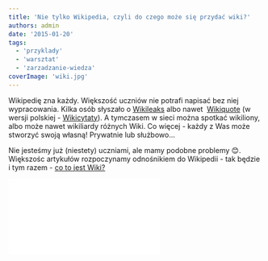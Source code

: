 ```yaml
---
title: 'Nie tylko Wikipedia, czyli do czego może się przydać wiki?'
authors: admin
date: '2015-01-20'
tags:
  - 'przyklady'
  - 'warsztat'
  - 'zarzadzanie-wiedza'
coverImage: 'wiki.jpg'
---
```


Wikipedię zna każdy. Większość uczniów nie potrafi napisać bez niej
wypracowania. Kilka osób słyszało o [Wikileaks](https://wikileaks.org/) albo
nawet  [Wikiquote](http://en.wikiquote.org/wiki/Main_Page) (w wersji polskiej -
[Wikicytaty](http://pl.wikiquote.org/wiki/Strona_g%C5%82%C3%B3wna)). A tymczasem
w sieci można spotkać wikiliony, albo może nawet wikiliardy różnych Wiki. Co
więcej - każdy z Was może stworzyć swoją własną! Prywatnie lub służbowo...

<!--truncate-->

Nie jesteśmy już (niestety) uczniami, ale mamy podobne problemy 😊. Większośc
artykułów rozpoczynamy odnośnikiem do Wikipedii - tak będzie i tym razem
- [co to jest Wiki?](http://pl.wikipedia.org/wiki/Wiki)

<iframe src="//www.youtube.com/embed/42TQFxLnLZY" height={315} width={420} allowFullScreen frameBorder={0} />

Wikipedia opisuje to całkiem ciekawie, nie wspomina jednak (wprost) o bardzo
istotnej sprawie:

Wiki jest świetnym narzędziem, które możesz wykorzystać w swojej pracy!

- jako bazę wiedzy dla klientów, działu wsparcia lub innych zespołów,
- do pracy grupowej,
- do publikowania istotnych informacji organizacyjnych,
- przy definiowaniu procesów i procedur,
- dla rozrywki 😊.

Jak zbudować własne Wiki?

Można [skorzystać z gotowego rozwiązania](http://www.wiki.com/whatiswiki.htm),
dostępnego na przykład na [wiki.com](http://wiki.com/) (płatne dla większej
ilości użytkowników), [wikia.com](https://wikia.com),
[orain.org](http://orain.org) (darmowe, ale wyświetlają reklamy), albo w wielu
innych miejscach.

Można też samodzielnie zainstalować u siebie, w pracy lub domu, swoje Wiki, a
potem dmuchać na nie, chuchać, pielęgnować, administrować i rozwijać. Od czasu
do czasu przydałby się również backup 😉.
[Lista narzędzi (platform), które możecie do tego wykorzystać jest długa](http://www.wikimatrix.org/).
Dobrym początkiem będzie przeczytanie artykułu
"[Jak stworzyć własne wiki?](http://webhosting.pl/Jak.stworzyc.wlasne.wiki)" -
stary, ale jary i do tego po polsku!

Jeśli jednak instalacja, konfiguracja, administracja i inne "cje" powodują, że
zamiast poczuć wiki czujecie tylko wikirwienie - dlaczego nie skorzystać z
owoców pracy innych i po prostu nie poczytać sobie? Oto na pewno niekompletna,
ale dobra na początek
[lista największych wiki](http://en.wikipedia.org/wiki/List_of_wikis).

Pozwoliliśmy sobie również wybrać coś dla Was i zaproponować mały zestawik dla
całej rodziny:

- Dla Papy -
  [WoWWiki, czyli World of Warcraft](http://www.wowwiki.com/Portal:Main),
- Dla Mamy - [Shop Wiki](http://www.shopwiki.com/),
- Dla Synka - o ile nie zna jeszcze języka obcego i nie pisze właśnie
  wypracowania zrzynając w Wikipedii -
  [Minecraft Wiki Polska](http://minecraft-pl.gamepedia.com/Strona_g%C5%82%C3%B3wna),
- Dla Córeczki - odrobina psychodelii -
  [MLP Przyjaźń to magia Wiki](http://pl.mlp.wikia.com/wiki/My_Little_Pony_Przyja%C5%BA%C5%84_to_magia_Wiki),
- Dla kota - [rybki](http://theaquariumwiki.com/Main_Page),
- I jednak dla psa - wbrew przysłowiu -
  [Kiełbasa Wiki](http://pl.kielbasa.wikia.com/wiki/Kie%C5%82basa_Wiki) (!?!)

A jeżeli chcecie zostać tylko przy starej, dobrej Wikipedii -
[10 trików, które pomogą Wam korzystać z niej jeszcze efektywniej i przyjemniej](http://fieldguide.gizmodo.com/10-tricks-to-make-yourself-a-wikipedia-master-1619294690).

Pamiętajcie jednak, że korzystanie z Wikipedii może być niebezpieczne! 😉

![Wikipedia](images/Wikipedia.jpeg)
